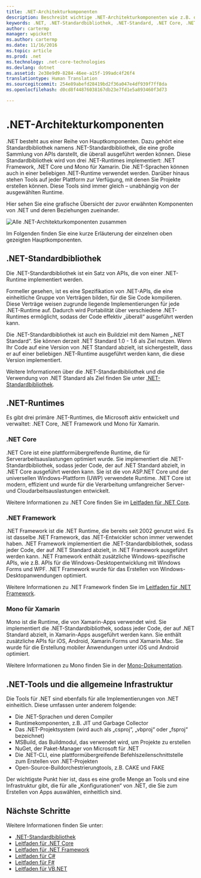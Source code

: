 ```yaml
---
title: .NET-Architekturkomponenten
description: Beschreibt wichtige .NET-Architekturkomponenten wie z.B. die .NET-Standardbibliothek, .NET-Runtimes und Tools.
keywords: .NET, .NET-Standardbibliothek, .NET-Standard, .NET Core, .NET Framework, Xamarin, MSBuild, C#, F#, VB, Compiler
author: cartermp
manager: wpickett
ms.author: cartermp
ms.date: 11/16/2016
ms.topic: article
ms.prod: .net
ms.technology: .net-core-technologies
ms.devlang: dotnet
ms.assetid: 2e38e9d9-8284-46ee-a15f-199adc4f26f4
translationtype: Human Translation
ms.sourcegitcommit: 254e89abefd28419bd2f36a047e4df939f7ff8da
ms.openlocfilehash: d0cd8f44876038167db23e7fd1e5a893460f3d73

---
```


# <a name="net-architectural-components"></a>.NET-Architekturkomponenten

.NET besteht aus einer Reihe von Hauptkomponenten.  Dazu gehört eine Standardbibliothek namens .NET-Standardbibliothek, die eine große Sammlung von APIs darstellt, die überall ausgeführt werden können.  Diese Standardbibliothek wird von drei .NET-Runtimes implementiert: .NET Framework, .NET Core und Mono für Xamarin.  Die .NET-Sprachen können auch in einer beliebigen .NET-Runtime verwendet werden.  Darüber hinaus stehen Tools auf jeder Plattform zur Verfügung, mit denen Sie Projekte erstellen können.  Diese Tools sind immer gleich – unabhängig von der ausgewählten Runtime.

Hier sehen Sie eine grafische Übersicht der zuvor erwähnten Komponenten von .NET und deren Beziehungen zueinander.

![Alle .NET-Architekturkomponenten zusammen](media/components.png)

Im Folgenden finden Sie eine kurze Erläuterung der einzelnen oben gezeigten Hauptkomponenten.  

## <a name="net-standard-library"></a>.NET-Standardbibliothek

Die .NET-Standardbibliothek ist ein Satz von APIs, die von einer .NET-Runtime implementiert werden.

Formeller gesehen, ist es eine Spezifikation von .NET-APIs, die eine einheitliche Gruppe von Verträgen bilden, für die Sie Code kompilieren.  Diese Verträge weisen zugrunde liegende Implementierungen für jede .NET-Runtime auf.  Dadurch wird Portabilität über verschiedene .NET-Runtimes ermöglicht, sodass der Code effektiv „überall“ ausgeführt werden kann.

Die .NET-Standardbibliothek ist auch ein Buildziel mit dem Namen „.NET Standard“.  Sie können derzeit .NET Standard 1.0 - 1.6 als Ziel nutzen.  Wenn Ihr Code auf eine Version von .NET Standard abzielt, ist sichergestellt, dass er auf einer beliebigen .NET-Runtime ausgeführt werden kann, die diese Version implementiert.

Weitere Informationen über die .NET-Standardbibliothek und die Verwendung von .NET Standard als Ziel finden Sie unter [.NET-Standardbibliothek](library.md).

## <a name="net-runtimes"></a>.NET-Runtimes

Es gibt drei primäre .NET-Runtimes, die Microsoft aktiv entwickelt und verwaltet: .NET Core, .NET Framework und Mono für Xamarin.

### <a name="net-core"></a>.NET Core

.NET Core ist eine plattformübergreifende Runtime, die für Serverarbeitsauslastungen optimiert wurde.  Sie implementiert die .NET-Standardbibliothek, sodass jeder Code, der auf .NET Standard abzielt, in .NET Core ausgeführt werden kann.  Sie ist die von ASP.NET Core und der universellen Windows-Plattform (UWP) verwendete Runtime.  .NET Core ist modern, effizient und wurde für die Verarbeitung umfangreicher Server- und Cloudarbeitsauslastungen entwickelt.

Weitere Informationen zu .NET Core finden Sie im [Leitfaden für .NET Core](../core/index.md).

### <a name="net-framework"></a>.NET Framework

.NET Framework ist die .NET Runtime, die bereits seit 2002 genutzt wird.  Es ist dasselbe .NET Framework, das .NET-Entwickler schon immer verwendet haben.  .NET Framework implementiert die .NET-Standardbibliothek, sodass jeder Code, der auf .NET Standard abzielt, in .NET Framework ausgeführt werden kann.  .NET Framework enthält zusätzliche Windows-spezifische APIs, wie z.B. APIs für die Windows-Desktopentwicklung mit Windows Forms und WPF.  .NET Framework wurde für das Erstellen von Windows-Desktopanwendungen optimiert.

Weitere Informationen zu .NET Framework finden Sie im [Leitfaden für .NET Framework](../framework/index.md).

### <a name="mono-for-xamarin"></a>Mono für Xamarin

Mono ist die Runtime, die von Xamarin-Apps verwendet wird.  Sie implementiert die .NET-Standardbibliothek, sodass jeder Code, der auf .NET Standard abzielt, in Xamarin-Apps ausgeführt werden kann.  Sie enthält zusätzliche APIs für iOS, Android, Xamarin.Forms und Xamarin.Mac.  Sie wurde für die Erstellung mobiler Anwendungen unter iOS und Android optimiert.

Weitere Informationen zu Mono finden Sie in der [Mono-Dokumentation](http://www.mono-project.com/docs/).

## <a name="net-tooling-and-common-infrastructure"></a>.NET-Tools und die allgemeine Infrastruktur

Die Tools für .NET sind ebenfalls für alle Implementierungen von .NET einheitlich.  Diese umfassen unter anderem folgende:

* Die .NET-Sprachen und deren Compiler
* Runtimekomponenten, z.B. JIT und Garbage Collector
* Das .NET-Projektsystem (wird auch als „csproj“, „vbproj“ oder „fsproj“ bezeichnet)
* MSBuild, das Buildmodul, das verwendet wird, um Projekte zu erstellen
* NuGet, der Paket-Manager von Microsoft für .NET
* Die .NET-CLI, eine plattformübergreifende Befehlszeilenschnittstelle zum Erstellen von .NET-Projekten
* Open-Source-Buildorchestrierungtools, z.B. CAKE und FAKE

Der wichtigste Punkt hier ist, dass es eine große Menge an Tools und eine Infrastruktur gibt, die für alle „Konfigurationen“ von .NET, die Sie zum Erstellen von Apps auswählen, einheitlich sind.

## <a name="next-steps"></a>Nächste Schritte

Weitere Informationen finden Sie unter:

* [.NET-Standardbibliothek](library.md)
* [Leitfaden für .NET Core](../core/index.md)
* [Leitfaden für .NET Framework](../framework/index.md)
* [Leitfaden für C#](../csharp/index.md)
* [Leitfaden für F#](../csharp/index.md)
* [Leitfaden für VB.NET](../csharp/index.md)


<!--HONumber=Nov16_HO3-->


